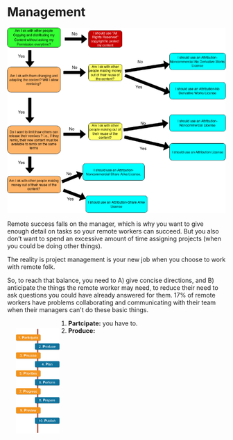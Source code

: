 # Management
<p align="center">
<img src="scenarios.png" alt="drawing" width="670"/>
</p>
Remote success falls on the manager, which is why you want to give enough detail on tasks so your remote workers can succeed. But you also don’t want to spend an excessive amount of time assigning projects (when you could be doing other things).

The reality is project management is your new job when you choose to work with remote folk.

So, to reach that balance, you need to A) give concise directions, and B) anticipate the things the remote worker may need, to reduce their need to ask questions you could have already answered for them. 17% of remote workers have problems collaborating and communicating with their team when their managers can't do these basic things.

<img src="task.png" width="20%" align="left" hspace="20" vspace="20">

1. **Partcipate:** you have to.</br>
2. **Produce:**</br>
